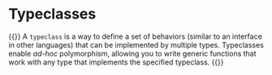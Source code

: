 # Typeclasses
{{<hint warning>}}
A `typeclass` is a way to define a set of behaviors (similar to an interface in other languages) that can be implemented by multiple types. Typeclasses enable *ad-hoc* polymorphism, allowing you to write generic functions that work with any type that implements the specified typeclass.
{{</hint>}}
